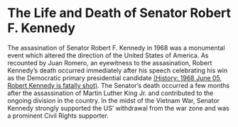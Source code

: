 # The Life and Death of Senator Robert F. Kennedy

<!-- Just a few simple things here please.  -->
The assasination of Senator Robert F. Kennedy in 1968 was a monumental event which altered the direction of the United States of America. As recounted by Juan Romero, an eyewitness to the assasination, Robert Kennedy’s death occurred immediately after his speech celebrating his win as the Democratic primary presidential candidate <a href="https://www.history.com/this-day-in-history/bobby-kennedy-is-assassinated">(History: 1968 June 05, Robert Kennedy is fatally shot)</a>. The Senator’s death occurred a few months after the assassination of Martin Luther King Jr. and contributed to the ongoing division in the country. In the midst of the Vietnam War, Senator Kennedy strongly supported the US’ withdrawal from the war zone and was a prominent Civil Rights supporter.  
